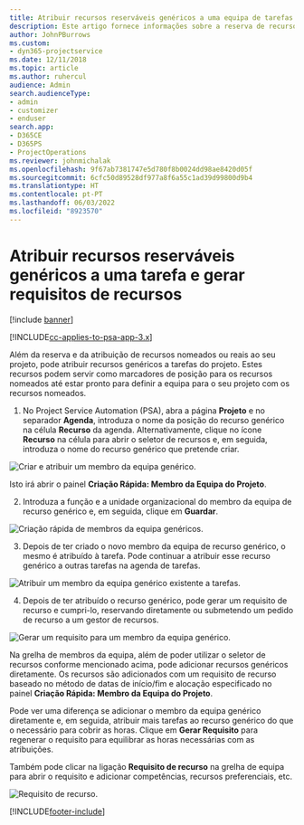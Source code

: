 ```yaml
---
title: Atribuir recursos reserváveis genéricos a uma equipa de tarefas e projetos
description: Este artigo fornece informações sobre a reserva de recursos genéricos para equipas de tarefas e projetos.
author: JohnPBurrows
ms.custom:
- dyn365-projectservice
ms.date: 12/11/2018
ms.topic: article
ms.author: ruhercul
audience: Admin
search.audienceType:
- admin
- customizer
- enduser
search.app:
- D365CE
- D365PS
- ProjectOperations
ms.reviewer: johnmichalak
ms.openlocfilehash: 9f67ab7381747e5d780f8b0024dd98ae8420d05f
ms.sourcegitcommit: 6cfc50d89528df977a8f6a55c1ad39d99800d9b4
ms.translationtype: HT
ms.contentlocale: pt-PT
ms.lasthandoff: 06/03/2022
ms.locfileid: "8923570"
---
```

# <a name="assign-generic-bookable-resources-to-a-task-and-generate-resource-requirements"></a>Atribuir recursos reserváveis genéricos a uma tarefa e gerar requisitos de recursos 

[!include [banner](../includes/psa-now-project-operations.md)]

[!INCLUDE[cc-applies-to-psa-app-3.x](../includes/cc-applies-to-psa-app-3x.md)]

Além da reserva e da atribuição de recursos nomeados ou reais ao seu projeto, pode atribuir recursos genéricos a tarefas do projeto. Estes recursos podem servir como marcadores de posição para os recursos nomeados até estar pronto para definir a equipa para o seu projeto com os recursos nomeados. 

1. No Project Service Automation (PSA), abra a página **Projeto** e no separador **Agenda**, introduza o nome da posição do recurso genérico na célula **Recurso** da agenda. Alternativamente, clique no ícone **Recurso** na célula para abrir o seletor de recursos e, em seguida, introduza o nome do recurso genérico que pretende criar.

![Criar e atribuir um membro da equipa genérico.](media/RM-how-to-9.png)

Isto irá abrir o painel **Criação Rápida: Membro da Equipa do Projeto**. 

2. Introduza a função e a unidade organizacional do membro da equipa de recurso genérico e, em seguida, clique em **Guardar**.

![Criação rápida de membros da equipa genéricos.](media/RM-how-to-10.png)

3. Depois de ter criado o novo membro da equipa de recurso genérico, o mesmo é atribuído à tarefa. Pode continuar a atribuir esse recurso genérico a outras tarefas na agenda de tarefas.

![Atribuir um membro da equipa genérico existente a tarefas.](media/RM-how-to-11.png)

4. Depois de ter atribuído o recurso genérico, pode gerar um requisito de recurso e cumpri-lo, reservando diretamente ou submetendo um pedido de recurso a um gestor de recursos.

![Gerar um requisito para um membro da equipa genérico.](media/RM-how-to-12.png)

Na grelha de membros da equipa, além de poder utilizar o seletor de recursos conforme mencionado acima, pode adicionar recursos genéricos diretamente. Os recursos são adicionados com um requisito de recurso baseado no método de datas de início/fim e alocação especificado no painel **Criação Rápida: Membro da Equipa do Projeto**.

Pode ver uma diferença se adicionar o membro da equipa genérico diretamente e, em seguida, atribuir mais tarefas ao recurso genérico do que o necessário para cobrir as horas. Clique em **Gerar Requisito** para regenerar o requisito para equilibrar as horas necessárias com as atribuições.

Também pode clicar na ligação **Requisito de recurso** na grelha de equipa para abrir o requisito e adicionar competências, recursos preferenciais, etc.

![Requisito de recurso.](media/RM-how-to-13.png)



[!INCLUDE[footer-include](../includes/footer-banner.md)]
